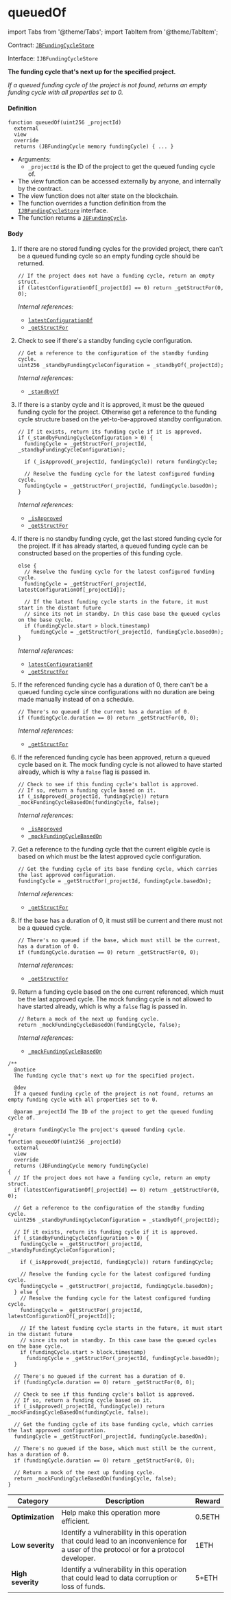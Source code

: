 # queuedOf

import Tabs from '@theme/Tabs';
import TabItem from '@theme/TabItem';

Contract: [`JBFundingCycleStore`](/dev/api/v2/contracts/jbfundingcyclestore/README.md)​‌

Interface: `IJBFundingCycleStore`

<Tabs>
<TabItem value="Step by step" label="Step by step">

**The funding cycle that's next up for the specified project.**

_If a queued funding cycle of the project is not found, returns an empty funding cycle with all properties set to 0._

#### Definition

```
function queuedOf(uint256 _projectId)
  external
  view
  override
  returns (JBFundingCycle memory fundingCycle) { ... }
```

* Arguments:
  * `_projectId` is the ID of the project to get the queued funding cycle of.
* The view function can be accessed externally by anyone, and internally by the contract.
* The view function does not alter state on the blockchain.
* The function overrides a function definition from the [`IJBFundingCycleStore`](/dev/api/v2/interfaces/README.md) interface.
* The function returns a [`JBFundingCycle`](/dev/api/v2/data-structures/jbfundingcycle.md).

#### Body

1.  If there are no stored funding cycles for the provided project, there can't be a queued funding cycle so an empty funding cycle should be returned.

    ```
    // If the project does not have a funding cycle, return an empty struct.
    if (latestConfigurationOf[_projectId] == 0) return _getStructFor(0, 0);
    ```

    _Internal references:_

    * [`latestConfigurationOf`](/dev/api/v2/contracts/jbfundingcyclestore/properties/latestconfigurationof.md)
    * [`_getStructFor`](/dev/api/v2/contracts/jbfundingcyclestore/read/-_getstructfor.md)
2.  Check to see if there's a standby funding cycle configuration.

    ```
    // Get a reference to the configuration of the standby funding cycle.
    uint256 _standbyFundingCycleConfiguration = _standbyOf(_projectId);
    ```

    _Internal references:_

    * [`_standbyOf`](/dev/api/v2/contracts/jbfundingcyclestore/read/-_getstructfor.md)
3.  If there is a stanby cycle and it is approved, it must be the queued funding cycle for the project. Otherwise get a reference to the funding cycle structure based on the yet-to-be-approved standby configuration.

    ```
    // If it exists, return its funding cycle if it is approved.
    if (_standbyFundingCycleConfiguration > 0) {
      fundingCycle = _getStructFor(_projectId, _standbyFundingCycleConfiguration);

      if (_isApproved(_projectId, fundingCycle)) return fundingCycle;

      // Resolve the funding cycle for the latest configured funding cycle.
      fundingCycle = _getStructFor(_projectId, fundingCycle.basedOn);
    }
    ```

    _Internal references:_

    * [`_isApproved`](/dev/api/v2/contracts/jbfundingcyclestore/read/-_isapproved.md)
    * [`_getStructFor`](/dev/api/v2/contracts/jbfundingcyclestore/read/-_getstructfor.md)
4.  If there is no standby funding cycle, get the last stored funding cycle for the project. If it has already started, a queued funding cycle can be constructed based on the properties of this funding cycle.

    ```
    else {
      // Resolve the funding cycle for the latest configured funding cycle.
      fundingCycle = _getStructFor(_projectId, latestConfigurationOf[_projectId]);
      
      // If the latest funding cycle starts in the future, it must start in the distant future
      // since its not in standby. In this case base the queued cycles on the base cycle.
      if (fundingCycle.start > block.timestamp)
        fundingCycle = _getStructFor(_projectId, fundingCycle.basedOn);
    }
    ```

    _Internal references:_

    * [`latestConfigurationOf`](/dev/api/v2/contracts/jbfundingcyclestore/properties/latestconfigurationof.md)
    * [`_getStructFor`](/dev/api/v2/contracts/jbfundingcyclestore/read/-_getstructfor.md)
5.  If the referenced funding cycle has a duration of 0, there can't be a queued funding cycle since configurations with no duration are being made manually instead of on a schedule.

    ```
    // There's no queued if the current has a duration of 0.
    if (fundingCycle.duration == 0) return _getStructFor(0, 0);
    ```

    _Internal references:_

    * [`_getStructFor`](/dev/api/v2/contracts/jbfundingcyclestore/read/-_getstructfor.md)
6.  If the referenced funding cycle has been approved, return a queued cycle based on it. The mock funding cycle is not allowed to have started already, which is why a `false` flag is passed in.

    ```
    // Check to see if this funding cycle's ballot is approved.
    // If so, return a funding cycle based on it.
    if (_isApproved(_projectId, fundingCycle)) return _mockFundingCycleBasedOn(fundingCycle, false);
    ```

    _Internal references:_

    * [`_isApproved`](/dev/api/v2/contracts/jbfundingcyclestore/read/-_isapproved.md)
    * [`_mockFundingCycleBasedOn`](/dev/api/v2/contracts/jbfundingcyclestore/read/-_mockfundingcyclebasedon.md)
7.  Get a reference to the funding cycle that the current eligible cycle is based on which must be the latest approved cycle configuration.

    ```
    // Get the funding cycle of its base funding cycle, which carries the last approved configuration.
    fundingCycle = _getStructFor(_projectId, fundingCycle.basedOn);
    ```
    
    _Internal references:_

    * [`_getStructFor`](/dev/api/v2/contracts/jbfundingcyclestore/read/-_getstructfor.md)

8.  If the base has a duration of 0, it must still be current and there must not be a queued cycle.

    ```
    // There's no queued if the base, which must still be the current, has a duration of 0.
    if (fundingCycle.duration == 0) return _getStructFor(0, 0);
    ```

    _Internal references:_

    * [`_getStructFor`](/dev/api/v2/contracts/jbfundingcyclestore/read/-_getstructfor.md)

9.  Return a funding cycle based on the one current referenced, which must be the last approved cycle. The mock funding cycle is not allowed to have started already, which is why a `false` flag is passed in.

    ```
    // Return a mock of the next up funding cycle.
    return _mockFundingCycleBasedOn(fundingCycle, false);
    ```

    _Internal references:_

    * [`_mockFundingCycleBasedOn`](/dev/api/v2/contracts/jbfundingcyclestore/read/-_mockfundingcyclebasedon.md)

</TabItem>

<TabItem value="Code" label="Code">

```
/**
  @notice 
  The funding cycle that's next up for the specified project.

  @dev
  If a queued funding cycle of the project is not found, returns an empty funding cycle with all properties set to 0.

  @param _projectId The ID of the project to get the queued funding cycle of.

  @return fundingCycle The project's queued funding cycle.
*/
function queuedOf(uint256 _projectId)
  external
  view
  override
  returns (JBFundingCycle memory fundingCycle)
{
  // If the project does not have a funding cycle, return an empty struct.
  if (latestConfigurationOf[_projectId] == 0) return _getStructFor(0, 0);

  // Get a reference to the configuration of the standby funding cycle.
  uint256 _standbyFundingCycleConfiguration = _standbyOf(_projectId);

  // If it exists, return its funding cycle if it is approved.
  if (_standbyFundingCycleConfiguration > 0) {
    fundingCycle = _getStructFor(_projectId, _standbyFundingCycleConfiguration);

    if (_isApproved(_projectId, fundingCycle)) return fundingCycle;

    // Resolve the funding cycle for the latest configured funding cycle.
    fundingCycle = _getStructFor(_projectId, fundingCycle.basedOn);
  } else {
    // Resolve the funding cycle for the latest configured funding cycle.
    fundingCycle = _getStructFor(_projectId, latestConfigurationOf[_projectId]);

    // If the latest funding cycle starts in the future, it must start in the distant future
    // since its not in standby. In this case base the queued cycles on the base cycle.
    if (fundingCycle.start > block.timestamp)
      fundingCycle = _getStructFor(_projectId, fundingCycle.basedOn);
  }

  // There's no queued if the current has a duration of 0.
  if (fundingCycle.duration == 0) return _getStructFor(0, 0);

  // Check to see if this funding cycle's ballot is approved.
  // If so, return a funding cycle based on it.
  if (_isApproved(_projectId, fundingCycle)) return _mockFundingCycleBasedOn(fundingCycle, false);

  // Get the funding cycle of its base funding cycle, which carries the last approved configuration.
  fundingCycle = _getStructFor(_projectId, fundingCycle.basedOn);

  // There's no queued if the base, which must still be the current, has a duration of 0.
  if (fundingCycle.duration == 0) return _getStructFor(0, 0);

  // Return a mock of the next up funding cycle.
  return _mockFundingCycleBasedOn(fundingCycle, false);
}
```

</TabItem>

<TabItem value="Bug bounty" label="Bug bounty">

| Category          | Description                                                                                                                            | Reward |
| ----------------- | -------------------------------------------------------------------------------------------------------------------------------------- | ------ |
| **Optimization**  | Help make this operation more efficient.                                                                                               | 0.5ETH |
| **Low severity**  | Identify a vulnerability in this operation that could lead to an inconvenience for a user of the protocol or for a protocol developer. | 1ETH   |
| **High severity** | Identify a vulnerability in this operation that could lead to data corruption or loss of funds.                                        | 5+ETH  |

</TabItem>
</Tabs>
